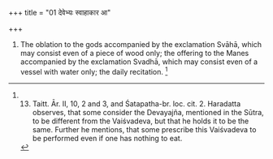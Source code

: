 +++
title = "01 देवेभ्यः स्वाहाकार आ"

+++
1. The oblation to the gods accompanied by the exclamation Svāhā, which may consist even of a piece of wood only; the offering to the Manes accompanied by the exclamation Svadhā, which may consist even of a vessel with water only; the daily recitation. [^1] 


[^1]:  13. Taitt. Ār. II, 10, 2 and 3, and Śatapatha-br. loc. cit. 2. Haradatta observes, that some consider the Devayajña, mentioned in the Sūtra, to be different from the Vaiśvadeva, but that he holds it to be the same. Further he mentions, that some prescribe this Vaiśvadeva to be performed even if one has nothing to eat.
